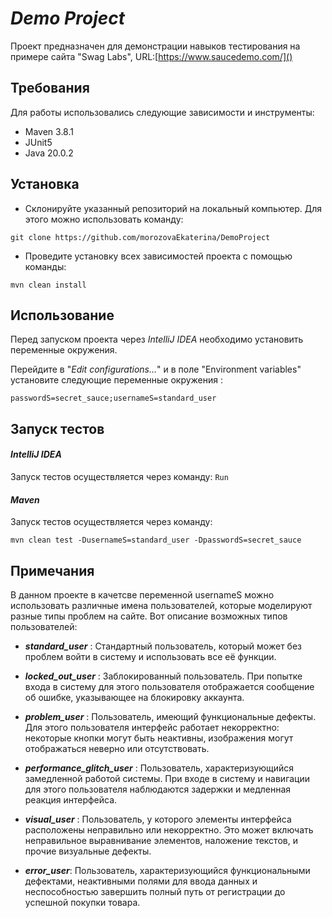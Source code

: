 # **_Demo Project_**

Проект предназначен для демонстрации навыков тестирования на примере сайта "Swag Labs",
URL:[https://www.saucedemo.com/]()

## **Требования**

Для работы использовались следующие зависимости и инструменты:

* Maven 3.8.1
* JUnit5
* Java 20.0.2

## Установка

* Склонируйте указанный репозиторий на локальный компьютер.
  Для этого можно использовать команду:

```git clone https://github.com/morozovaEkaterina/DemoProject```

* Проведите установку всех зависимостей проекта с помощью команды:

```mvn clean install```

## Использование

Перед запуском проекта через  _IntelliJ IDEA_ необходимо установить переменные окружения.

Перейдите в "_Edit configurations..._" и в поле "Environment variables" установите следующие переменные окружения :

```passwordS=secret_sauce;usernameS=standard_user```

## Запуск тестов

#### _**IntelliJ IDEA**_

Запуск тестов осуществляется через команду: `Run`

#### **_Maven_**

Запуск тестов осуществляется через команду:

```mvn clean test -DusernameS=standard_user -DpasswordS=secret_sauce ```

## Примечания

В данном проекте в качетсве переменной usernameS можно использовать различные имена пользователей,
которые моделируют разные типы проблем на сайте.
Вот описание возможных типов пользователей:

* _**standard_user**_ : Стандартный пользователь, который может без проблем войти в систему и использовать все её
  функции.

* **_locked_out_user_** : Заблокированный пользователь. При попытке входа в систему для этого пользователя отображается
  сообщение об ошибке, указывающее на блокировку аккаунта.

* **_problem_user_** : Пользователь, имеющий функциональные дефекты.
  Для этого пользователя интерфейс работает некорректно: некоторые кнопки могут быть неактивны, изображения могут
  отображаться неверно или отсутствовать.

* **_performance_glitch_user_** : Пользователь, характеризующийся замедленной работой системы.
  При входе в систему и навигации для этого пользователя наблюдаются задержки и медленная реакция интерфейса.

* _**visual_user**_ : Пользователь, у которого элементы интерфейса расположены неправильно или некорректно.
  Это может включать неправильное выравнивание элементов, наложение текстов, и прочие визуальные дефекты.

* **_error_user_**: Пользователь, характеризующийся функциональными дефектами,
  неактивными полями для ввода данных и неспособностью завершить полный путь от регистрации до успешной покупки товара.




